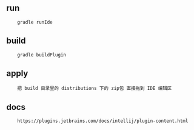 
## run
```
    gradle runIde

```



## build
```
    gradle buildPlugin

```

## apply
```
    把 build 目录里的 distributions 下的 zip包 直接拖到 IDE 编辑区
```

## docs
```
    https://plugins.jetbrains.com/docs/intellij/plugin-content.html
```
